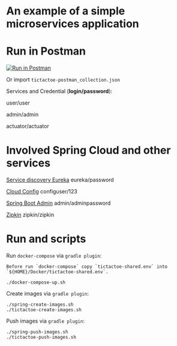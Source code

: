 # An example of a simple microservices application

# Run in Postman

[![Run in Postman](https://run.pstmn.io/button.svg)](https://app.getpostman.com/run-collection/3d22b6efe9ada28ae2de)

Or import `tictactoe-postman_collection.json`

Services and Credential (**login/password**):

user/user

admin/admin

actuator/actuator

# Involved Spring Cloud and other services

[Service discovery Eureka](http://eurekatictactoe.shashki.online)
eureka/password

[Cloud Config](http://configtictactoe.shashki.online/webapi/default)
configuser/123

[Spring Boot Admin](http://admintictactoe.shashki.online/#/applications)
admin/adminpassword

[Zipkin](http://zipkintictactoe.shashki.online/zipkin/)
zipkin/zipkin

# Run and scripts

Run `docker-compose` via `gradle plugin`:

    Before run `docker-compose` copy `tictactoe-shared.env` into `${HOME}/Docker/tictactoe-shared.env`.

```
./docker-compose-up.sh
```

Create images via `gradle plugin`:

```
./spring-create-images.sh
./tictactoe-create-images.sh
```

Push images via `gradle plugin`:

```
./spring-push-images.sh
./tictactoe-push-images.sh
```
